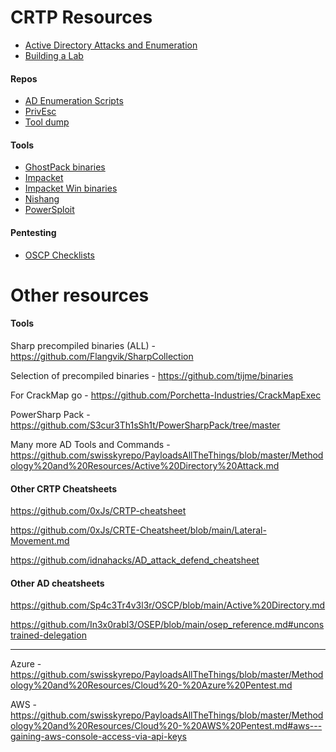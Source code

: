 # CRTP Resources

- [Active Directory Attacks and Enumeration](https://github.com/conma293/CRTP/blob/main/%23Commands%20Ref.md)
- [Building a Lab](https://github.com/conma293/CRTP/blob/main/#BuildLab.md)


#### Repos
- [AD Enumeration Scripts](https://github.com/conma293/ActiveDirectory)
- [PrivEsc](https://github.com/conma293/CRTP/tree/main/PrivEsc)
- [Tool dump](https://github.com/conma293/mvp)


#### Tools
- [GhostPack binaries](https://github.com/conma293/CRTP/tree/main/GhostPack)
- [Impacket](https://github.com/conma293/CRTP/tree/main/Impacket)
- [Impacket Win binaries]()
- [Nishang](https://github.com/conma293/CRTP/tree/main/nishang-0.7.6)
- [PowerSploit](https://github.com/conma293/CRTP/tree/main/PowerSploit)


#### Pentesting
- [OSCP Checklists](https://github.com/conma293/OSCP-tools)






# Other resources 

#### Tools

Sharp precompiled binaries (ALL) - https://github.com/Flangvik/SharpCollection

Selection of precompiled binaries - https://github.com/tijme/binaries

For CrackMap go - https://github.com/Porchetta-Industries/CrackMapExec

PowerSharp Pack - https://github.com/S3cur3Th1sSh1t/PowerSharpPack/tree/master

Many more AD Tools and Commands - https://github.com/swisskyrepo/PayloadsAllTheThings/blob/master/Methodology%20and%20Resources/Active%20Directory%20Attack.md

#### Other CRTP Cheatsheets
https://github.com/0xJs/CRTP-cheatsheet

https://github.com/0xJs/CRTE-Cheatsheet/blob/main/Lateral-Movement.md

https://github.com/idnahacks/AD_attack_defend_cheatsheet

#### Other AD cheatsheets 
https://github.com/Sp4c3Tr4v3l3r/OSCP/blob/main/Active%20Directory.md

https://github.com/In3x0rabl3/OSEP/blob/main/osep_reference.md#unconstrained-delegation

* * * 

Azure - https://github.com/swisskyrepo/PayloadsAllTheThings/blob/master/Methodology%20and%20Resources/Cloud%20-%20Azure%20Pentest.md

AWS - https://github.com/swisskyrepo/PayloadsAllTheThings/blob/master/Methodology%20and%20Resources/Cloud%20-%20AWS%20Pentest.md#aws---gaining-aws-console-access-via-api-keys
